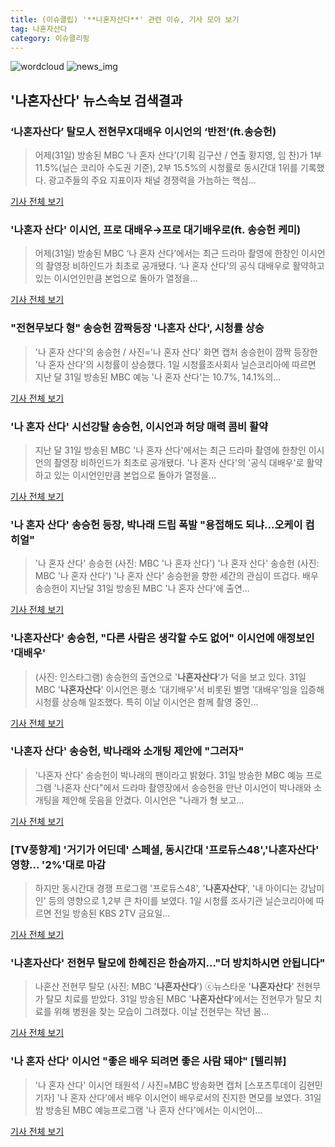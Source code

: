 ```yaml
---
title: (이슈클립) '**나혼자산다**' 관련 이슈, 기사 모아 보기
tag: 나혼자산다
category: 이슈클리핑
---
```

![wordcloud](https://s3.ap-northeast-2.amazonaws.com/lyrics101-wordcloud/2018-09-01-1535762978.png)
![news_img](https://user-images.githubusercontent.com/42597476/44507050-1206f400-a6e4-11e8-8d98-7ffbfebb353f.png)
## **'**나혼자산다**'** 뉴스속보 검색결과
### ‘**나혼자산다**’ 탈모人 전현무X대배우 이시언의 ‘반전’(ft.송승헌)

>어제(31일) 방송된 MBC ‘나 혼자 산다’(기획 김구산 / 연출 황지영, 임 찬)가 1부 11.5%(닐슨 코리아 수도권 기준), 2부 15.5%의 시청률로 동시간대 1위를 기록했다. 광고주들의 주요 지표이자 채널 경쟁력을 가늠하는 핵심...

<a href="http://www.osen.co.kr/article/G1110979772" target="_blank">기사 전체 보기</a>

### '나혼자 산다' 이시언, 프로 대배우→프로 대기배우로(ft. 송승헌 케미)

>어제(31일) 방송된 MBC ‘나 혼자 산다’에서는 최근 드라마 촬영에 한창인 이시언의 촬영장 비하인드가 최초로 공개됐다. ‘나 혼자 산다’의 공식 대배우로 활약하고 있는 이시언인만큼 본업으로 돌아가 열정을...

<a href="http://biz.heraldcorp.com/view.php?ud=201809010932531943232_1" target="_blank">기사 전체 보기</a>

### "전현무보다 형" 송승헌 깜짝등장 '나혼자 산다', 시청률 상승

>'나 혼자 산다'의 송승헌 / 사진='나 혼자 산다' 화면 캡처 송승헌이 깜짝 등장한 '나 혼자 산다'의 시청률이 상승했다. 1일 시청률조사회사 닐슨코리아에 따르면 지난 달 31일 방송된 MBC 예능 '나 혼자 산다'는 10.7%, 14.1%의...

<a href="http://star.mt.co.kr/stview.php?no=2018090109352018458" target="_blank">기사 전체 보기</a>

### '나 혼자 산다' 시선강탈 송승헌, 이시언과 허당 매력 콤비 활약

>지난 달 31일 방송된 MBC '나 혼자 산다'에서는 최근 드라마 촬영에 한창인 이시언의 촬영장 비하인드가 최초로 공개됐다. '나 혼자 산다'의 '공식 대배우'로 활약하고 있는 이시언인만큼 본업으로 돌아가 열정을...

<a href="http://www.xportsnews.com/?ac=article_view&entry_id=1014194" target="_blank">기사 전체 보기</a>

### '나 혼자 산다' 송승헌 등장, 박나래 드립 폭발 "용접해도 되냐…오케이 컴 히얼"

>'나 혼자 산다' 송승헌 (사진: MBC '나 혼자 산다') '나 혼자 산다' 송승헌 (사진: MBC '나 혼자 산다') '나 혼자 산다' 송승헌을 향한 세간의 관심이 뜨겁다. 배우 송승헌이 지난달 31일 방송된 MBC '나 혼자 산다'에 출연...

<a href="http://www.dtnews24.com/news/articleView.html?idxno=524218" target="_blank">기사 전체 보기</a>

### '**나혼자산다**' 송승헌, "다른 사람은 생각할 수도 없어" 이시언에 애정보인 '대배우'

>(사진: 인스타그램) 송승헌의 출연으로 '**나혼자산다**'가 덕을 보고 있다. 31일 MBC '**나혼자산다**' 이시언은 평소 '대기배우'서 비롯된 별명 '대배우'임을 입증해 시청률 상승해 일조했다. 특히 이날 이시언은 함께 촬영 중인...

<a href="http://www.gwangnam.co.kr/read.php3?aid=1535762321302814159" target="_blank">기사 전체 보기</a>

### '나혼자 산다' 송승헌, 박나래와 소개팅 제안에 "그러자"

>'나혼자 산다' 송승헌이 박나래의 팬이라고 밝혔다. 31일 방송한 MBC 예능 프로그램 '나혼자 산다"에서 드라마 촬영장에서 송승헌을 만난 이시언이 박나래와 소개팅을 제안해 웃음을 안겼다. 이시언은 "나래가 형 보고...

<a href="http://news1.kr/articles/?3414501" target="_blank">기사 전체 보기</a>

### [TV풍향계] '거기가 어딘데' 스페셜, 동시간대 '프로듀스48','**나혼자산다**' 영향... '2%'대로 마감

>하지만 동시간대 경쟁 프로그램 '프로듀스48', '**나혼자산다**', '내 아이디는 강남미인' 등의 영향으로 1,2부 큰 차이를 보였다. 1일 시청률 조사기관 닐슨코리아에 따르면 전일 방송된 KBS 2TV 금요일...

<a href="http://www.sportsq.co.kr/news/articleView.html?idxno=300994" target="_blank">기사 전체 보기</a>

### '**나혼자산다**' 전현무 탈모에 한혜진은 한숨까지…"더 방치하시면 안됩니다"

>나혼산 전현무 탈모 (사진: MBC '**나혼자산다**') ⓒ뉴스타운 '**나혼자산다**' 전현무가 탈모 치료를 받았다. 31일 방송된 MBC '**나혼자산다**'에서는 전현무가 탈모 치료를 위해 병원을 찾는 모습이 그려졌다. 이날 전현무는 작년 봄...

<a href="http://www.newstown.co.kr/news/articleView.html?idxno=338799" target="_blank">기사 전체 보기</a>

### '나 혼자 산다' 이시언 "좋은 배우 되려면 좋은 사람 돼야" [텔리뷰]

>'나 혼자 산다' 이시언 태원석 / 사진=MBC 방송화면 캡처 [스포츠투데이 김현민 기자] '나 혼자 산다'에서 배우 이시언이 배우로서의 진지한 면모를 보였다. 31일 밤 방송된 MBC 예능프로그램 '나 혼자 산다'에서는 이시언이...

<a href="http://stoo.asiae.co.kr/news/naver_view.htm?idxno=2018090100434117814" target="_blank">기사 전체 보기</a>


